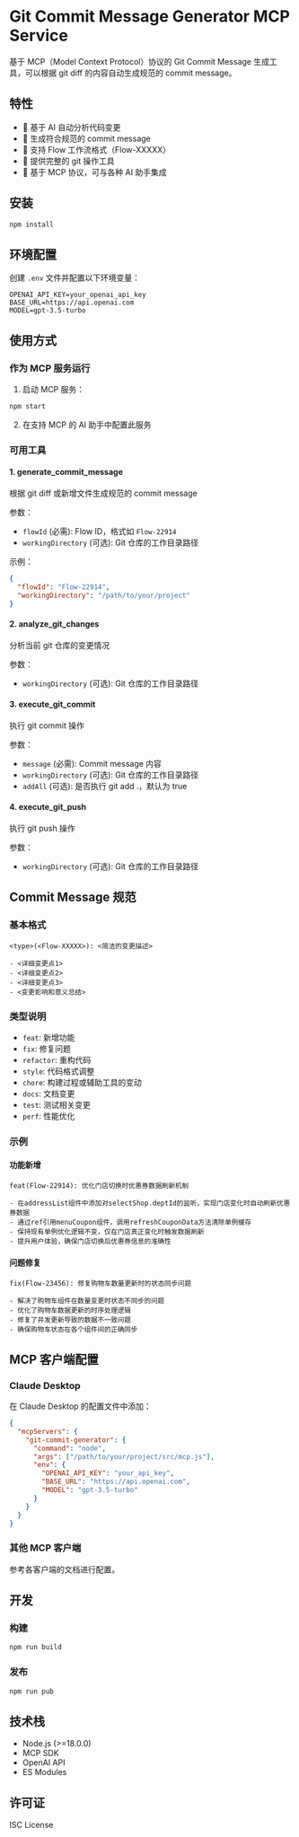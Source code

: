 # Git Commit Message Generator MCP Service

基于 MCP（Model Context Protocol）协议的 Git Commit Message 生成工具，可以根据 git diff 的内容自动生成规范的 commit message。

## 特性

- 🤖 基于 AI 自动分析代码变更
- 📝 生成符合规范的 commit message
- 🔄 支持 Flow 工作流格式（Flow-XXXXX）
- 🔧 提供完整的 git 操作工具
- 🚀 基于 MCP 协议，可与各种 AI 助手集成

## 安装

```bash
npm install
```

## 环境配置

创建 `.env` 文件并配置以下环境变量：

```env
OPENAI_API_KEY=your_openai_api_key
BASE_URL=https://api.openai.com
MODEL=gpt-3.5-turbo
```

## 使用方式

### 作为 MCP 服务运行

1. 启动 MCP 服务：
```bash
npm start
```

2. 在支持 MCP 的 AI 助手中配置此服务

### 可用工具

#### 1. generate_commit_message
根据 git diff 或新增文件生成规范的 commit message

参数：
- `flowId` (必需): Flow ID，格式如 `Flow-22914`
- `workingDirectory` (可选): Git 仓库的工作目录路径

示例：
```json
{
  "flowId": "Flow-22914",
  "workingDirectory": "/path/to/your/project"
}
```

#### 2. analyze_git_changes
分析当前 git 仓库的变更情况

参数：
- `workingDirectory` (可选): Git 仓库的工作目录路径

#### 3. execute_git_commit
执行 git commit 操作

参数：
- `message` (必需): Commit message 内容
- `workingDirectory` (可选): Git 仓库的工作目录路径
- `addAll` (可选): 是否执行 git add .，默认为 true

#### 4. execute_git_push
执行 git push 操作

参数：
- `workingDirectory` (可选): Git 仓库的工作目录路径

## Commit Message 规范

### 基本格式
```
<type>(<Flow-XXXXX>): <简洁的变更描述>

- <详细变更点1>
- <详细变更点2>
- <详细变更点3>
- <变更影响和意义总结>
```

### 类型说明
- `feat`: 新增功能
- `fix`: 修复问题
- `refactor`: 重构代码
- `style`: 代码格式调整
- `chore`: 构建过程或辅助工具的变动
- `docs`: 文档变更
- `test`: 测试相关变更
- `perf`: 性能优化

### 示例

#### 功能新增
```
feat(Flow-22914): 优化门店切换时优惠券数据刷新机制

- 在addressList组件中添加对selectShop.deptId的监听，实现门店变化时自动刷新优惠券数据
- 通过ref引用menuCoupon组件，调用refreshCouponData方法清除单例缓存
- 保持现有单例优化逻辑不变，仅在门店真正变化时触发数据刷新
- 提升用户体验，确保门店切换后优惠券信息的准确性
```

#### 问题修复
```
fix(Flow-23456): 修复购物车数量更新时的状态同步问题

- 解决了购物车组件在数量变更时状态不同步的问题
- 优化了购物车数据更新的时序处理逻辑
- 修复了并发更新导致的数据不一致问题
- 确保购物车状态在各个组件间的正确同步
```

## MCP 客户端配置

### Claude Desktop
在 Claude Desktop 的配置文件中添加：

```json
{
  "mcpServers": {
    "git-commit-generator": {
      "command": "node",
      "args": ["/path/to/your/project/src/mcp.js"],
      "env": {
        "OPENAI_API_KEY": "your_api_key",
        "BASE_URL": "https://api.openai.com",
        "MODEL": "gpt-3.5-turbo"
      }
    }
  }
}
```

### 其他 MCP 客户端
参考各客户端的文档进行配置。

## 开发

### 构建
```bash
npm run build
```

### 发布
```bash
npm run pub
```

## 技术栈

- Node.js (>=18.0.0)
- MCP SDK
- OpenAI API
- ES Modules

## 许可证

ISC License